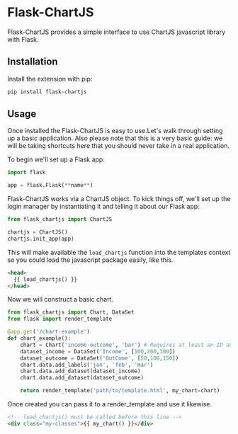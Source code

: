 # Flask-ChartJS

Flask-ChartJS provides a simple interface to use ChartJS javascript library with Flask.

## Installation

Install the extension with pip:

```bash
pip install flask-chartjs
```

## Usage

Once installed the Flask-ChartJS is easy to use.Let's walk through setting up a basic application. Also please note that this is a very basic guide: we will be taking shortcuts here that you should never take in a real application.

To begin we'll set up a Flask app:

```python
import flask

app = flask.Flask(**name**)
```

Flask-ChartJS works via a ChartJS object. To kick things off, we'll set up the login manager by instantiating it and telling it about our Flask app:

```python
from flask_chartjs import ChartJS

chartjs = ChartJS()
chartjs.init_app(app)
```

This will make available the `load_chartjs` function into the templates context so you could load the javascript package easily, like this.

```html
<head>
  {{ load_chartjs() }}
</head>
```

Now we will construct a basic chart.

```python
from flask_chartjs import Chart, DataSet
from flask import render_template

@app.get('/chart-example')
def chart_example():
    chart = Chart('income-outcome', 'bar') # Requires at least an ID and a chart type.
    dataset_income = DataSet('Income', [100,200,300])
    dataset_outcome = DataSet('OutCome', [50,100,150])
    chart.data.add_labels('jan', 'feb', 'mar')
    chart.data.add_dataset(dataset_income)
    chart.data.add_dataset(dataset_outcome)

    return render_template('path/to/template.html', my_chart=chart)

```

Once created you can pass it to a render_template and use it likewise.

```html
<!-- load_chartjs() must be called before this line -->
<div class="my-classes">{{ my_chart() }}</div>
```
